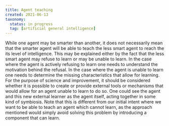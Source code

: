 ```yaml
---
title: Agent teaching
created: 2021-06-13
taxonomy:
  status: in progress
  tag: [artificial general intelligence]
---
```


While one agent may be smarter than another, it does not necessarily mean that the smarter agent will be able to teach the less smart agent to reach the its level of intelligence.
This may be explained either by the fact that the less smart agent may refuse to learn or may be unable to learn.
In the case where the agent is actively refusing to learn one needs to understand the motivation behind the refusal.
In the case where the agent is unable to learn one needs to determine the missing characteristics that allow for learning.
For the purpose of science and improvement, it should be considered whether it is possible to create or provide external tools or mechanisms that would allow for an agent unable to learn to do so.
One could see the agent and this new external learner as the agent itself, acting together in some kind of symbiosis.
Note that this is different from our initial intent where we want to be able to teach an agent which cannot learn, as the approach mentioned would simply avoid solving this problem by introducing a component that can learn.
